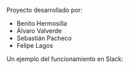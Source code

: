 Proyecto desarrollado por:
- Benito Hermosilla
- Álvaro Valverde
- Sebastián Pacheco
- Felipe Lagos

Un ejemplo del funcionamiento en Slack:
<p>
  <img source="https://github.com/Santasy/PortafolioINFO229/raw/main/Proyecto/ejemplo.png">
</p>